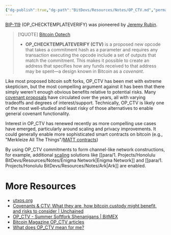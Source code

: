```yaml
---
{"dg-publish":true,"dg-path":"BitDevs/Resources/Notes/OP_CTV.md","permalink":"/bit-devs/resources/notes/op-ctv/","title":"OP_CTV","noteIcon":"3","created":"2023-05-24T20:15:13.066-10:00","updated":"2023-05-25T11:45:39.437-10:00"}
---
```



[BIP-119](https://github.com/bitcoin/bips/blob/master/bip-0119.mediawiki) (OP_CHECKTEMPLATEVERIFY) was pioneered by [Jeremy Rubin](https://rubin.io/). 

> [!QUOTE] [Bitcoin Optech](https://bitcoinops.org/en/topics/op_checktemplateverify/)
> - **OP_CHECKTEMPLATEVERIFY (CTV)** is a proposed new opcode that takes a commitment hash as a parameter and requires any transaction executing the opcode include a set of outputs that match the commitment. This makes it possible to create an address that specifies how any funds received to that address may be spent—a design known in Bitcoin as a _covenant_.

Like most proposed bitcoin soft forks, OP_CTV has been met with extreme skepticism, but the most compelling argument against it has been that there simply weren't enough obvious benefits relative to potential risks. Many [covenant proposals](https://bitcoincovenants.com) have circulated over the years, all with varying tradeoffs and degrees of interest/support. Technically, OP_CTV is likely one of the most well-studied and least risky of those alternatives to enable general covenant functionality.

Interest in OP_CTV has renewed recently as more compelling use cases have emerged, particularly around scaling and privacy improvements. It could generally enable more sophisticated smart contracts on bitcoin (e.g., "Merkleize All The Things"/[MATT contracts](https://merkle.fun/))

By using OP_CTV commitments to form channel-like network constructions, for example, additional [scaling](https://utxos.org/uses/scaling/) solutions like [[para/1. Projects/Honolulu BitDevs/Resources/Notes/Enigma Network\|Enigma Network]] and [[para/1. Projects/Honolulu BitDevs/Resources/Notes/Ark\|Ark]] are enabled.

# More Resources
- [utxos.org](https://utxos.org/)
- [Covenants & CTV: What they are, how bitcoin custody might benefit, and risks to consider | Unchained](https://unchained.com/blog/covenants-ctv-bitcoin-custody/)
- [OP_CTV - Summer Softfork Shenanigans | BitMEX](https://blog.bitmex.com/op_ctv-summer-softfork-shenanigans/)
- [Bitcoin Magazine OP_CTV articles](https://bitcoinmagazine.com/tags/op-ctv)
- [What does OP_CTV mean for me?](https://zensored.substack.com/p/what-does-op-ctv-mean-for-me)